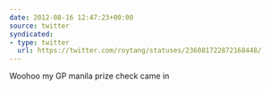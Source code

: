 ```yaml
---
date: 2012-08-16 12:47:23+00:00
source: twitter
syndicated:
- type: twitter
  url: https://twitter.com/roytang/statuses/236081722872168448/
---
```


Woohoo my GP manila prize check came in